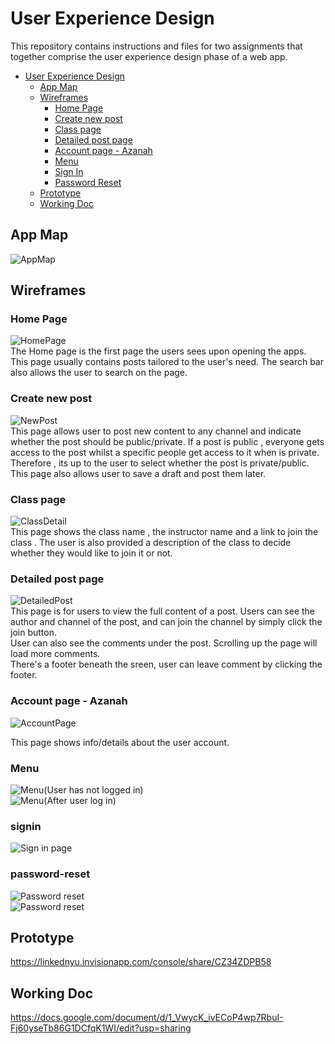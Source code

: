 # User Experience Design

This repository contains instructions and files for two assignments that together comprise the user experience design phase of a web app.

- [User Experience Design](#user-experience-design)
  - [App Map](#app-map)
  - [Wireframes](#wireframes)
    - [Home Page](#home-page)
    - [Create new post](#create-new-post)
    - [Class page](#class-page)
    - [Detailed post page](#detailed-post-page)
    - [Account page - Azanah](#account-page---azanah)
    - [Menu](#menu)
    - [Sign In](#signin)
    - [Password Reset](#password-reset)
  - [Prototype](#prototype)
  - [Working Doc](#working-doc)

## App Map
 ![AppMap](ux-design/images/AppMap.png)

## Wireframes
### Home Page 
![HomePage](ux-design/images/Home_Page.png)  
The Home page is the first page the users sees upon opening the apps. This page usually contains posts tailored to the user's need. The search bar also allows the user to search on the page.
### Create new post 
![NewPost](ux-design/images/Create_Post.png)  
This page allows user to post new content to any channel and indicate whether the post should be public/private. If a post is public , everyone gets access to the post whilst a specific people get access to it when is private. Therefore , its up to the user to select whether the post is private/public. This page also allows user to save a draft and post them later.
### Class page 
![ClassDetail](ux-design/images/Class_Detail.png)  
This page shows the class name , the instructor name and a link to join the class . The user is also provided a description of the class to decide whether they would like to join it or not.
### Detailed post page
![DetailedPost](ux-design/images/Post_Detail.png)   
This page is for users to view the full content of a post. Users can see the author and channel of the post, and can join the channel by simply click the join button.     
User can also see the comments under the post. Scrolling up the page will load more comments.       
There's a footer beneath the sreen, user can leave comment by clicking the footer. 
### Account page - Azanah
![AccountPage](ux-design/images/User_Detail.png)

This page shows info/details about the user account.
### Menu
![Menu(User has not logged in)](ux-design/images/Menu_notlogin.png)   
![Menu(After user log in)](ux-design/images/Menu.png)
### signin
![Sign in page](ux-design/images/Login.png)
### password-reset
![Password reset](ux-design/images/Password_Reset.png)   
![Password reset](ux-design/images/Password_Reset_2.png)   

## Prototype
https://linkednyu.invisionapp.com/console/share/CZ34ZDPB58

## Working Doc
https://docs.google.com/document/d/1_VwycK_ivECoP4wp7RbuI-Fj60yseTb86G1DCfqK1WI/edit?usp=sharing


